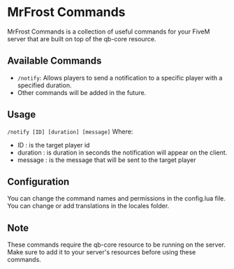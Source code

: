# MrFrost Commands

MrFrost Commands is a collection of useful commands for your FiveM server that are built on top of the qb-core resource.

## Available Commands

- `/notify`: Allows players to send a notification to a specific player with a specified duration.
- Other commands will be added in the future.

## Usage

`/notify [ID] [duration] [message]`
Where: 
- ID : is the target player id
- duration : is duration in seconds the notification will appear on the client.
- message : is the message that will be sent to the target player

## Configuration

You can change the command names and permissions in the config.lua file.
You can change or add translations in the locales folder.

## Note

These commands require the qb-core resource to be running on the server. Make sure to add it to your server's resources before using these commands.
